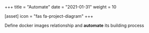 +++
title = "Automate"
date = "2021-01-31"
weight = 10

[asset]
 icon = "fas fa-project-diagram"
+++

Define docker images relationship and **automate** its building process
